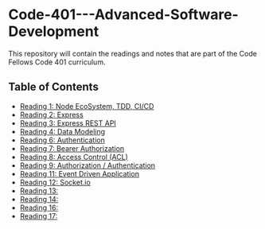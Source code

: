 # Code-401---Advanced-Software-Development
 This repository will contain the readings and notes that are part of the Code Fellows Code 401 curriculum.
 
 ## Table of Contents
   - [Reading 1: Node EcoSystem, TDD, CI/CD](https://github.com/Zavvy-Glitch/Code-401---Advanced-Software-Development/blob/main/Reading01.md)
   - [Reading 2: Express](https://github.com/Zavvy-Glitch/Code-401---Advanced-Software-Development/blob/main/Readings02.md)
   - [Reading 3: Express REST API](https://github.com/Zavvy-Glitch/Code-401---Advanced-Software-Development/blob/main/Readings03.md)
   - [Reading 4: Data Modeling](https://github.com/Zavvy-Glitch/Code-401---Advanced-Software-Development/blob/main/Readings04.md)
   - [Reading 6: Authentication](https://github.com/Zavvy-Glitch/Code-401---Advanced-Software-Development/blob/main/Readings06.md)
   - [Reading 7: Bearer Authorization](https://github.com/Zavvy-Glitch/Code-401---Advanced-Software-Development/blob/main/Readings07.md)
   - [Reading 8: Access Control (ACL)]()
   - [Reading 9: Authorization / Authentication](https://github.com/Zavvy-Glitch/Code-401---Advanced-Software-Development/blob/main/Readings09.md)
   - [Reading 11: Event Driven Application](https://github.com/Zavvy-Glitch/Code-401---Advanced-Software-Development/blob/main/Readings11.md)
   - [Reading 12: Socket.io](https://github.com/Zavvy-Glitch/Code-401---Advanced-Software-Development/blob/main/Readings12.md)
   - [Reading 13: ]()
   - [Reading 14: ]()
   - [Reading 16: ]()
   - [Reading 17: ]()
